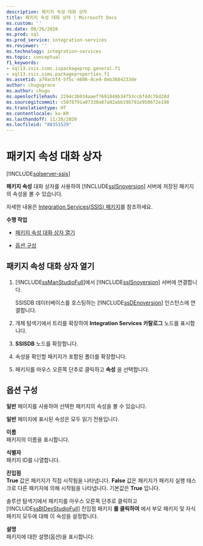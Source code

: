 ```yaml
---
description: 패키지 속성 대화 상자
title: 패키지 속성 대화 상자 | Microsoft Docs
ms.custom: ''
ms.date: 08/26/2016
ms.prod: sql
ms.prod_service: integration-services
ms.reviewer: ''
ms.technology: integration-services
ms.topic: conceptual
f1_keywords:
- sql13.ssis.ssms.ispackageprop.general.f1
- sql13.ssis.ssms.packageproperties.f1
ms.assetid: a70acbf4-5f5c-4606-8ce4-8eb3684233de
author: chugugrace
ms.author: chugu
ms.openlocfilehash: 2294c3b934aaef7691849b34f53cc6f4dc76d28d
ms.sourcegitcommit: c5078791a07330a87a92abb19b791e950672e198
ms.translationtype: HT
ms.contentlocale: ko-KR
ms.lasthandoff: 11/26/2020
ms.locfileid: "88351529"
---
```

# <a name="package-properties-dialog-box"></a>패키지 속성 대화 상자

[!INCLUDE[sqlserver-ssis](../../includes/applies-to-version/sqlserver-ssis.md)]


  **패키지 속성** 대화 상자를 사용하여 [!INCLUDE[ssISnoversion](../../includes/ssisnoversion-md.md)] 서버에 저장된 패키지의 속성을 볼 수 있습니다.  
  
 자세한 내용은 [Integration Services&#40;SSIS&#41; 패키지](../integration-services-ssis-packages.md)를 참조하세요.  
  
 **수행 작업**  
  
-   [패키지 속성 대화 상자 열기](#open_dialog)  
  
-   [옵션 구성](#options)  
  
##  <a name="open-the-package-properties-dialog-box"></a><a name="open_dialog"></a> 패키지 속성 대화 상자 열기  
  
1.  [!INCLUDE[ssManStudioFull](../../includes/ssmanstudiofull-md.md)]에서 [!INCLUDE[ssISnoversion](../../includes/ssisnoversion-md.md)] 서버에 연결합니다.  
  
     SSISDB 데이터베이스를 호스팅하는 [!INCLUDE[ssDEnoversion](../../includes/ssdenoversion-md.md)] 인스턴스에 연결합니다.  
  
2.  개체 탐색기에서 트리를 확장하여 **Integration Services 카탈로그** 노드를 표시합니다.  
  
3.  **SSISDB** 노드를 확장합니다.  
  
4.  속성을 확인할 패키지가 포함된 폴더를 확장합니다.  
  
5.  패키지를 마우스 오른쪽 단추로 클릭하고 **속성** 을 선택합니다.  
  
##  <a name="configure-the-options"></a><a name="options"></a> 옵션 구성  
 **일반** 페이지를 사용하여 선택한 패키지의 속성을 볼 수 있습니다.  
  
 **일반** 페이지에 표시된 속성은 모두 읽기 전용입니다.  
  
 **이름**  
 패키지의 이름을 표시합니다.  
  
 **식별자**  
 패키지 ID를 나열합니다.  
  
 **진입점**  
 **True** 값은 패키지가 직접 시작됨을 나타냅니다. **False** 값은 패키지가 패키지 실행 태스크로 다른 패키지에 의해 시작됨을 나타냅니다. 기본값은 **True** 입니다.  
  
 솔루션 탐색기에서 패키지를 마우스 오른쪽 단추로 클릭하고 [!INCLUDE[ssBIDevStudioFull](../../includes/ssbidevstudiofull-md.md)] 진입점 패키지 **를 클릭하여** 에서 부모 패키지 및 자식 패키지 모두에 대해 이 속성을 설정합니다.  
  
 **설명**  
 패키지에 대한 설명(옵션)을 표시합니다.  
  
  
